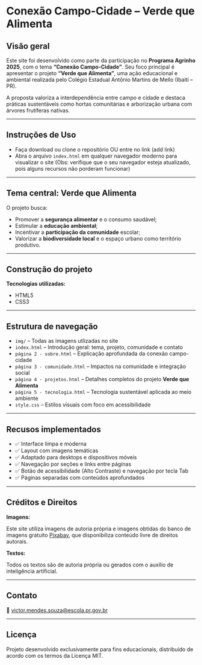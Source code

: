 # Conexão Campo-Cidade – Verde que Alimenta


## Visão geral

Este site foi desenvolvido como parte da participação no **Programa Agrinho 2025**, com o tema **“Conexão Campo-Cidade”**. Seu foco principal é apresentar o projeto **“Verde que Alimenta”**, uma ação educacional e ambiental realizada pelo Colégio Estadual Antônio Martins de Mello (Ibaiti – PR).

A proposta valoriza a interdependência entre campo e cidade e destaca práticas sustentáveis como hortas comunitárias e arborização urbana com árvores frutíferas nativas.

---
## Instruções de Uso

- Faça download ou clone o repositório OU entre no link (add link)
- Abra o arquivo `index.html` em qualquer navegador moderno para visualizar o site (Obs: verifique que o seu navegador esteja atualizado, pois alguns recursos não porderam funcionar)
---

## Tema central: Verde que Alimenta

O projeto busca:

- Promover a **segurança alimentar** e o consumo saudável;
- Estimular a **educação ambiental**;
- Incentivar a **participação da comunidade** escolar;
- Valorizar a **biodiversidade local** e o espaço urbano como território produtivo.

---

## Construção do projeto

**Tecnologias utilizadas:**

- HTML5  
- CSS3    

---

## Estrutura de navegação

- `img/` – Todas as imagens utlizadas no site
- `index.html` – Introdução geral: tema, projeto, comunidade e contato  
- `página 2 - sobre.html` – Explicação aprofundada da conexão campo-cidade  
- `página 3 - comunidade.html` – Impactos na comunidade e integração social  
- `página 4 - projetos.html` – Detalhes completos do projeto **Verde que Alimenta**  
- `página 5 - tecnologia.html` – Tecnologia sustentável aplicada ao meio ambiente  
- `style.css` – Estilos visuais com foco em acessibilidade  

---

## Recusos implementados

- ✅ Interface limpa e moderna
- ✅ Layout com imagens temáticas
- ✅ Adaptado para desktops e dispositivos móveis
- ✅ Navegação por seções e links entre páginas
- ✅ Botão de acessibilidade (Alto Contraste) e navegação por tecla Tab
- ✅ Páginas separadas com conteúdos aprofundados
  
---

## Créditos e Direitos

**Imagens:**

Este site utiliza imagens de autoria própria e imagens obtidas do banco de imagens gratuito [Pixabay](https://pixabay.com/pt/), que disponibiliza conteúdo livre de direitos autorais.

**Textos:**

Todos os textos são de autoria própria ou gerados com o auxílio de inteligência artificial.

---

## Contato

📧 victor.mendes.souza@escola.pr.gov.br

---

## Licença

Projeto desenvolvido exclusivamente para fins educacionais, distribuído de acordo com os termos da Licença MIT.
